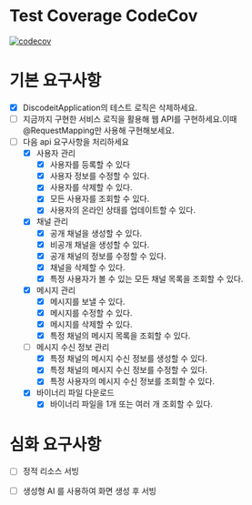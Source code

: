 # Test Coverage CodeCov
[![codecov](https://codecov.io/gh/Kiki1875b/1-sprint-mission/branch/main/graph/badge.svg)](https://codecov.io/gh/Kiki1875b/1-sprint-mission)


# 기본 요구사항

- [x] DiscodeitApplication의 테스트 로직은 삭제하세요.
- [ ] 지금까지 구현한 서비스 로직을 활용해 웹 API를 구현하세요.이때 @RequestMapping만 사용해 구현해보세요.
- [ ] 다음 api 요구사항을 처리하세요
    - [x] 사용자 관리
        - [x] 사용자를 등록할 수 있다
        - [x] 사용자 정보를 수정할 수 있다.
        - [x] 사용자를 삭제할 수 있다.
        - [x] 모든 사용자를 조회할 수 있다.
        - [x] 사용자의 온라인 상태를 업데이트할 수 있다.
    - [x] 채널 관리
        - [x] 공개 채널을 생성할 수 있다.
        - [x] 비공개 채널을 생성할 수 있다.
        - [x] 공개 채널의 정보를 수정할 수 있다.
        - [x] 채널을 삭제할 수 있다.
        - [x] 특정 사용자가 볼 수 있는 모든 채널 목록을 조회할 수 있다.
    - [x] 메시지 관리
        - [x] 메시지를 보낼 수 있다.
        - [x] 메시지를 수정할 수 있다.
        - [x] 메시지를 삭제할 수 있다.
        - [x] 특정 채널의 메시지 목록을 조회할 수 있다.
    - [ ] 메시지 수신 정보 관리
        - [x] 특정 채널의 메시지 수신 정보를 생성할 수 있다.
        - [x] 특정 채널의 메시지 수신 정보를 수정할 수 있다.
        - [x] 특정 사용자의 메시지 수신 정보를 조회할 수 있다.
    - [x] 바이너리 파일 다운로드
        - [x] 바이너리 파일을 1개 또는 여러 개 조회할 수 있다.

# 심화 요구사항

- [ ] 정적 리소스 서빙
- [ ] 생성형 AI 를 사용하여 화면 생성 후 서빙

